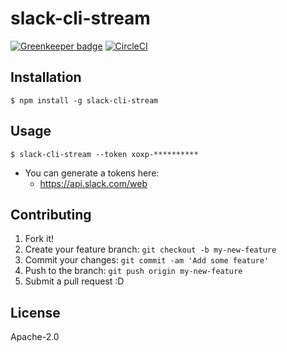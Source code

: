 # slack-cli-stream

[![Greenkeeper badge](https://badges.greenkeeper.io/hideack/slack-cli-stream.svg)](https://greenkeeper.io/)
[![CircleCI](https://circleci.com/gh/hideack/slack-cli-stream.svg?style=svg)](https://circleci.com/gh/hideack/slack-cli-stream)

## Installation

```
$ npm install -g slack-cli-stream
```

## Usage

```
$ slack-cli-stream --token xoxp-**********
```

- You can generate a tokens here: 
  - https://api.slack.com/web

## Contributing

1. Fork it!
2. Create your feature branch: `git checkout -b my-new-feature`
3. Commit your changes: `git commit -am 'Add some feature'`
4. Push to the branch: `git push origin my-new-feature`
5. Submit a pull request :D

## License

Apache-2.0

